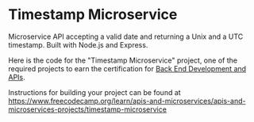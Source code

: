 # Timestamp Microservice

Microservice API accepting a valid date and returning a Unix and a UTC timestamp. Built with Node.js and Express.

Here is the code for the "Timestamp Microservice" project, one of the required projects to earn the certification for [Back End Development and APIs](https://www.freecodecamp.org/learn/back-end-development-and-apis).

Instructions for building your project can be found at https://www.freecodecamp.org/learn/apis-and-microservices/apis-and-microservices-projects/timestamp-microservice

